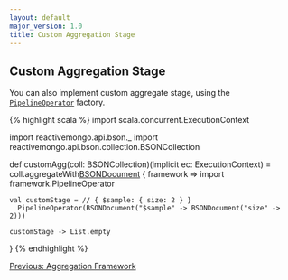```yaml
---
layout: default
major_version: 1.0
title: Custom Aggregation Stage
---
```


## Custom Aggregation Stage

You can also implement custom aggregate stage, using the [`PipelineOperator`](../../api/commands/AggregationFramework.html#PipelineOperator) factory.

{% highlight scala %}
import scala.concurrent.ExecutionContext

import reactivemongo.api.bson._
import reactivemongo.api.bson.collection.BSONCollection

def customAgg(coll: BSONCollection)(implicit ec: ExecutionContext) =
  coll.aggregateWith[BSONDocument]() { framework =>
    import framework.PipelineOperator

    val customStage = // { $sample: { size: 2 } }
      PipelineOperator(BSONDocument("$sample" -> BSONDocument("size" -> 2)))

    customStage -> List.empty
  }
{% endhighlight %}

[Previous: Aggregation Framework](./aggregation.html)
